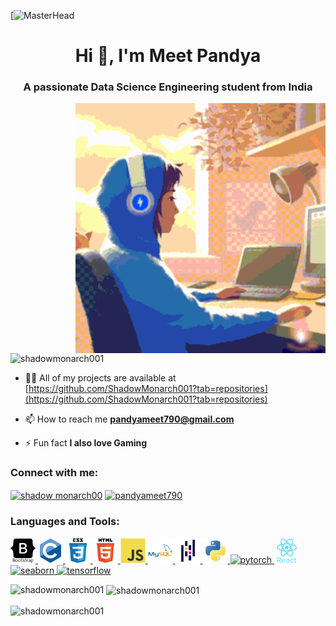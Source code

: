[![MasterHead](https://d1m75rqqgidzqn.cloudfront.net/wp-data/2019/09/11134058/What-is-data-science-2.jpg)
<h1 align="center">Hi 👋, I'm Meet Pandya</h1>
<h3 align="center">A passionate Data Science Engineering student from India</h3>
<img align="right"  width="400" src="https://github.com/ShadowMonarch001/ShadowMonarch001/blob/main/Hello.gif">

<p align="left"> <img src="https://komarev.com/ghpvc/?username=shadowmonarch001&label=Profile%20views&color=0e75b6&style=flat" alt="shadowmonarch001" /> </p>

- 👨‍💻 All of my projects are available at [https://github.com/ShadowMonarch001?tab=repositories](https://github.com/ShadowMonarch001?tab=repositories)

- 📫 How to reach me **pandyameet790@gmail.com**

- ⚡ Fun fact **I also love Gaming**

<h3 align="left">Connect with me:</h3>
<p align="left">
<a href="https://kaggle.com/shadow monarch00" target="blank"><img align="center" src="https://raw.githubusercontent.com/rahuldkjain/github-profile-readme-generator/master/src/images/icons/Social/kaggle.svg" alt="shadow monarch00" height="30" width="40" /></a>
<a href="https://www.codechef.com/users/pandyameet790" target="blank"><img align="center" src="https://cdn.jsdelivr.net/npm/simple-icons@3.1.0/icons/codechef.svg" alt="pandyameet790" height="30" width="40" /></a>
</p>

<h3 align="left">Languages and Tools:</h3>
<p align="left"> <a href="https://getbootstrap.com" target="_blank" rel="noreferrer"> <img src="https://raw.githubusercontent.com/devicons/devicon/master/icons/bootstrap/bootstrap-plain-wordmark.svg" alt="bootstrap" width="40" height="40"/> </a> <a href="https://www.cprogramming.com/" target="_blank" rel="noreferrer"> <img src="https://raw.githubusercontent.com/devicons/devicon/master/icons/c/c-original.svg" alt="c" width="40" height="40"/> </a> <a href="https://www.w3schools.com/css/" target="_blank" rel="noreferrer"> <img src="https://raw.githubusercontent.com/devicons/devicon/master/icons/css3/css3-original-wordmark.svg" alt="css3" width="40" height="40"/> </a> <a href="https://www.w3.org/html/" target="_blank" rel="noreferrer"> <img src="https://raw.githubusercontent.com/devicons/devicon/master/icons/html5/html5-original-wordmark.svg" alt="html5" width="40" height="40"/> </a> <a href="https://developer.mozilla.org/en-US/docs/Web/JavaScript" target="_blank" rel="noreferrer"> <img src="https://raw.githubusercontent.com/devicons/devicon/master/icons/javascript/javascript-original.svg" alt="javascript" width="40" height="40"/> </a> <a href="https://www.mysql.com/" target="_blank" rel="noreferrer"> <img src="https://raw.githubusercontent.com/devicons/devicon/master/icons/mysql/mysql-original-wordmark.svg" alt="mysql" width="40" height="40"/> </a> <a href="https://pandas.pydata.org/" target="_blank" rel="noreferrer"> <img src="https://raw.githubusercontent.com/devicons/devicon/2ae2a900d2f041da66e950e4d48052658d850630/icons/pandas/pandas-original.svg" alt="pandas" width="40" height="40"/> </a> <a href="https://www.python.org" target="_blank" rel="noreferrer"> <img src="https://raw.githubusercontent.com/devicons/devicon/master/icons/python/python-original.svg" alt="python" width="40" height="40"/> </a> <a href="https://pytorch.org/" target="_blank" rel="noreferrer"> <img src="https://www.vectorlogo.zone/logos/pytorch/pytorch-icon.svg" alt="pytorch" width="40" height="40"/> </a> <a href="https://reactjs.org/" target="_blank" rel="noreferrer"> <img src="https://raw.githubusercontent.com/devicons/devicon/master/icons/react/react-original-wordmark.svg" alt="react" width="40" height="40"/> </a> <a href="https://seaborn.pydata.org/" target="_blank" rel="noreferrer"> <img src="https://seaborn.pydata.org/_images/logo-mark-lightbg.svg" alt="seaborn" width="40" height="40"/> </a> <a href="https://www.tensorflow.org" target="_blank" rel="noreferrer"> <img src="https://www.vectorlogo.zone/logos/tensorflow/tensorflow-icon.svg" alt="tensorflow" width="40" height="40"/> </a> </p>

<p><img align="left" src="https://github-readme-stats.vercel.app/api/top-langs?username=shadowmonarch001&show_icons=true&locale=en&layout=compact" alt="shadowmonarch001" /></p>

<p>&nbsp;<img align="center" src="https://github-readme-stats.vercel.app/api?username=shadowmonarch001&show_icons=true&locale=en" alt="shadowmonarch001" /></p>

<p><img align="center" src="https://github-readme-streak-stats.herokuapp.com/?user=shadowmonarch001&" alt="shadowmonarch001" /></p>

